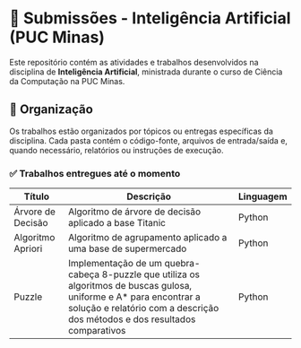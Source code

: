 # 🧠 Submissões - Inteligência Artificial (PUC Minas)

Este repositório contém as atividades e trabalhos desenvolvidos na disciplina de **Inteligência Artificial**, ministrada durante o curso de Ciência da Computação na PUC Minas.

## 📂 Organização

Os trabalhos estão organizados por tópicos ou entregas específicas da disciplina. Cada pasta contém o código-fonte, arquivos de entrada/saída e, quando necessário, relatórios ou instruções de execução.

### ✅ Trabalhos entregues até o momento

| Título | Descrição | Linguagem |
|--------|-----------|-----------|
|Árvore de Decisão|Algoritmo de árvore de decisão aplicado a base Titanic|Python|
|Algoritmo Apriori|Algoritmo de agrupamento aplicado a uma base de supermercado|Python|
|Puzzle|Implementação de um quebra-cabeça 8-puzzle que utiliza os algoritmos de buscas gulosa, uniforme e A* para encontrar a solução e relatório com a descrição dos métodos e dos resultados comparativos|Python|
